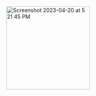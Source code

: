 <img width="221" alt="Screenshot 2023-04-20 at 5 21 45 PM" src="https://user-images.githubusercontent.com/110576461/233354736-ef5697d6-c90b-4ec2-a93c-0785b88feb34.png">
